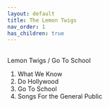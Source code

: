 ```yaml
---
layout: default  
title: The Lemon Twigs  
nav_order: 1    
has_children: true     
---  
```

<p align="cente
<img alt="Go To School" src="https://github.com/januarythirtyfirst/TranslateSongs/blob/main/img/photolemontwigs.jpg?raw=true"> 
<br>
Lemon Twigs / Go To School   
</p> 

001. What We Know 
002. Do Hollywood  
003. Go To School  
004. Songs For the General Public  
